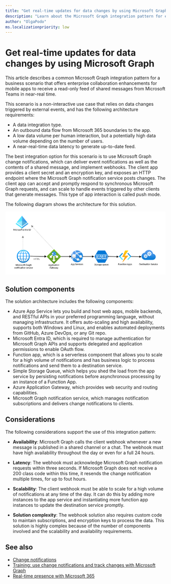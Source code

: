 ```yaml
---
title: "Get real-time updates for data changes by using Microsoft Graph"
description: "Learn about the Microsoft Graph integration pattern for event-based solutions that rely on change notifications in push mode."
author: "OlgaPodo"
ms.localizationpriority: low
---
```


# Get real-time updates for data changes by using Microsoft Graph

This article describes a common Microsoft Graph integration pattern for a business scenario that offers enterprise collaboration enhancements for mobile apps to receive a read-only feed of shared messages from Microsoft Teams in near-real time.

This scenario is a non-interactive use case that relies on data changes triggered by external events, and has the following architecture requirements:

- A data integration type.
- An outbound data flow from Microsoft 365 boundaries to the app.
- A low data volume per human interaction, but a potentially high data volume depending on the number of users.
- A near-real-time data latency to generate up-to-date feed.
  
The best integration option for this scenario is to use Microsoft Graph change notifications, which can deliver event notifications as well as the contents of a shared message, and implement webhooks. The client app provides a client secret and an encryption key, and exposes an HTTP endpoint where the Microsoft Graph notification service posts changes. The client app can accept and promptly respond to synchronous Microsoft Graph requests, and can scale to handle events triggered by other clients that generate messages. This type of app interaction is called push mode.

The following diagram shows the architecture for this solution.

![A diagram that shows the Microsoft Graph notification service interacting with Microsoft Entra ID, applicaton gateway, app services, storage queue, function apps, and the destination service.](.././images/webhooks.png)

## Solution components

The solution architecture includes the following components:

- Azure App Service lets you build and host web apps, mobile backends, and RESTful APIs in your preferred programming language, without managing infrastructure. It offers auto-scaling and high availability, supports both Windows and Linux, and enables automated deployments from GitHub, Azure DevOps, or any Git repo.
- Microsoft Entra ID, which is required to manage authentication for Microsoft Graph APIs and supports delegated and application permissions to enable OAuth flow.
- Function app, which is a serverless component that allows you to scale for a high volume of notifications and has business logic to process notifications and send them to a destination service.
- Simple Storage Queue, which helps you shed the load from the app service by persisting notifications before asynchronous processing by an instance of a Function App.
- Azure Application Gateway, which provides web security and routing capabilities.
- Microsoft Graph notification service, which manages notification subscriptions and delivers change notifications to clients.
 

## Considerations

The following considerations support the use of this integration pattern:

- **Availability**: Microsoft Graph calls the client webhook whenever a new message is published in a shared channel or a chat. The webhook must have high availability throughout the day or even for a full 24 hours.

- **Latency**: The webhook must acknowledge Microsoft Graph notification requests within three seconds. If Microsoft Graph does not receive a 200 class code within this time, it resends the change notification multiple times, for up to fout hours.

- **Scalability**: The client webhook must be able to scale for a high volume of notifications at any time of the day. It can do this by adding more instances to the app service and instantiating more function app instances to update the destination service promptly.

- **Solution complexity**: The webhook solution also requires custom code to maintain subscriptions, and encryption keys to process the data. This solution is highly complex because of the number of components involved and the scalability and availability requirements.

## See also

- [Change notifications](./../change-notifications-overview.md)
- [Training: use change notifications and track changes with Microsoft Graph](/training/modules/msgraph-changenotifications-trackchanges)
- [Real-time presence with Microsoft 365](/azure/architecture/solution-ideas/articles/presence-microsoft-365-power-platform)
  
